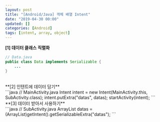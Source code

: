 ```yaml
---
layout: post
title: "[Android/Java] 객체 배열 Intent"
date: "2019-04-30 00:00"
updated: []
categories: [Android]
tags: [intent, array, object]
---
```


**[1] 데이터 클래스 직렬화**<br>
```java
// Data.java
public class Data implements Serializable {
    ...
}
```
<br>
**[2] 인텐트에 데이터 담기**<br>
```java
// MainActivity.java
Intent intent = new Intent(MainActivity.this, SubActivity.class);
intent.putExtra("datas", datas);
startActivity(intent);
```
<br>
**[3] 데이터 받아서 사용하기**<br>
```java
// SubActivity.java
ArrayList<Data> datas = (ArrayList<Data>)getIntent().getSerializableExtra("datas");
```